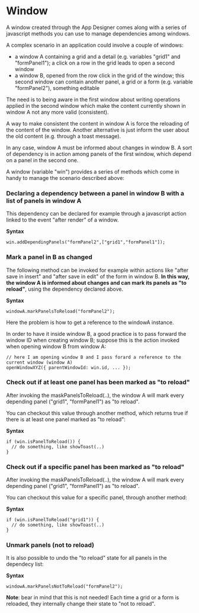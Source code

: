 # Window

A window created through the App Designer comes along with a series of javascript methods you can use to manage dependencies among windows.

A complex scenario in an application could involve a couple of windows:

* a window A containing a grid and a detail (e.g. variables "grid1" and "formPanel1"); a click on a row in the grid leads to open a second window
* a window B, opened from the row click in the grid of the window; this second window can contain another panel, a grid or a form (e.g. variable "formPanel2"), something editable

The need is to being aware in the first window about writing operations applied in the second window which make the content currently shown in window A not any more valid (consistent).

A way to make consistent the content in window A is force the reloading of the content of the window. Another alternative is just inform the user about the old content (e.g. through a toast message).

In any case, window A must be informed about changes in window B. A sort of dependency is in action among panels of the first window, which depend on a panel in the second one.

A window (variable "win") provides a series of methods which come in handy to manage the scenario described above:

### Declaring a dependency between a panel in window B with a list of panels in window A

This dependency can be declared for example through a javascript action linked to the event "after render" of a window.

**Syntax**

```
win.addDependingPanels("formPanel2",["grid1","formPanel1"]);
```



### Mark a panel in B as changed

The following method can be invoked for example within actions like "after save in insert" and "after save in edit" of the form in window B. **In this way, the window A is informed about changes and can mark its panels as "to reload"**, using the dependency declared above.

**Syntax**

```
windowA.markPanelsToReload("formPanel2");
```

Here the problem is how to get a reference to the windowA instance.

In order to have it inside window B, a good practice is to pass forward the window ID when creating window B; suppose this is the action invoked when opening window B from window A:

```
// here I am opening window B and I pass forard a reference to the current window (window A)
openWindowXYZ({ parentWindowId: win.id, ... });
```



### Check out if at least one panel has been marked as "to reload"

After invoking the maskPanelsToReload(..), the window A will mark every depending panel ("grid1", "formPanel1") as "to reload".

You can checkout this value through another method, which returns true if there is at least one panel marked as "to reload":

**Syntax**

```
if (win.isPanelToReload()) {
  // do something, like showToast(..)
}
```



### Check out if a specific panel has been marked as "to reload"

After invoking the maskPanelsToReload(..), the window A will mark every depending panel ("grid1", "formPanel1") as "to reload".

You can checkout this value for a specific panel, through another method:

**Syntax**

```
if (win.isPanelToReload("grid1")) {
  // do something, like showToast(..)
}
```



### Unmark panels (not to reload)

It is also possible to undo the "to reload" state for all panels in the dependecy list:

**Syntax**

```
windowA.markPanelsNotToReload("formPanel2");
```

**Note**: bear in mind that this is not needed! Each time a grid or a form is reloaded, they internally change their state to "not to reload".
